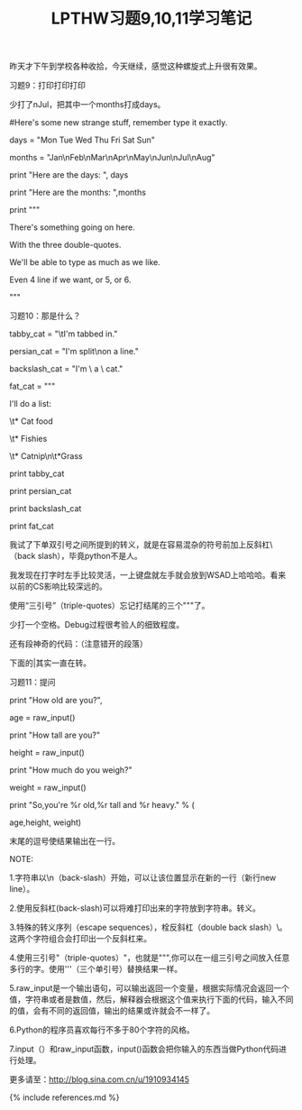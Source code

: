 ﻿---
layout: post
title: LPTHW习题9,10,11学习笔记
category: note
---

昨天才下午到学校各种收拾，今天继续，感觉这种螺旋式上升很有效果。

习题9：打印打印打印

少打了nJul，把其中一个months打成days。

#Here's some new strange stuff, remember type it exactly.

days = "Mon Tue Wed Thu Fri Sat Sun"

months = "Jan\nFeb\nMar\nApr\nMay\nJun\nJul\nAug"

print "Here are the days: ", days

print "Here are the months: ",months

print """

There's something going on here.

With the three double-quotes.

We'll be able to type as much as we like.

Even 4 line if we want, or 5, or 6.

"""


习题10：那是什么？

tabby_cat = "\tI'm tabbed in."

persian_cat = "I'm split\non a line."

backslash_cat = "I'm \\ a \\ cat."



fat_cat = """

I'll do a list:

\t* Cat food

\t* Fishies

\t* Catnip\n\t*Grass

print tabby_cat

print persian_cat

print backslash_cat

print fat_cat

我试了下单双引号之间所提到的转义，就是在容易混杂的符号前加上反斜杠\（back slash），毕竟python不是人。

我发现在打字时左手比较灵活，一上键盘就左手就会放到WSAD上哈哈哈。看来以前的CS影响比较深远的。

使用“三引号”（triple-quotes）忘记打结尾的三个"""了。

少打一个空格。Debug过程很考验人的细致程度。

还有段神奇的代码：（注意错开的段落）

下面的|其实一直在转。

习题11：提问

print "How old are you?",

age = raw_input()

print "How tall are you?"

height = raw_input()

print "How much do you weigh?"

weight = raw_input()

print "So,you're %r old,%r tall and %r heavy." % (

   age,height, weight)

末尾的逗号使结果输出在一行。


NOTE:

1.字符串以\n（back-slash）开始，可以让该位置显示在新的一行（新行new line）。

2.使用反斜杠\(back-slash)可以将难打印出来的字符放到字符串。转义。

3.特殊的转义序列（escape sequences），栓反斜杠（double back slash）\\。这两个字符组合会打印出一个反斜杠来。

4.使用三引号"（triple-quotes）"，也就是""",你可以在一组三引号之间放入任意多行的字。使用'''（三个单引号）替换结果一样。

5.raw_input是一个输出语句，可以输出返回一个变量，根据实际情况会返回一个值，字符串或者是数值，然后，解释器会根据这个值来执行下面的代码，输入不同的值，会有不同的返回值，输出的结果或许就会不一样了。

6.Python的程序员喜欢每行不多于80个字符的风格。

7.input（）和raw_input函数，input()函数会把你输入的东西当做Python代码进行处理。

更多请至：http://blog.sina.com.cn/u/1910934145

{% include references.md %}
